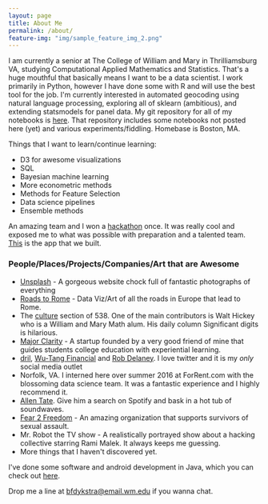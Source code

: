 ```yaml
---
layout: page
title: About Me
permalink: /about/
feature-img: "img/sample_feature_img_2.png"
---
```


I am currently a senior at The College of William and Mary in Thrilliamsburg VA, studying Computational Applied Mathematics and Statistics. That's a huge mouthful that basically means I want to be a data scientist. I work primarily in Python, however I have done some with R and will use the best tool for the job. I'm currently interested in automated geocoding using natural language processing, exploring all of sklearn (ambitious), and extending statsmodels for panel data. My git repository for all of my notebooks is [here](https://github.com/bfdykstra/data-science). That repository includes some notebooks not posted here (yet) and various experiments/fiddling. Homebase is Boston, MA.


Things that I want to learn/continue learning:

* D3 for awesome visualizations
* SQL
* Bayesian machine learning
* More econometric methods
* Methods for Feature Selection
* Data science pipelines
* Ensemble methods



An amazing team and I won a [hackathon](http://www.wm.edu/news/stories/2016/william--mary-computer-science-students-win-top-two-hackathon-prizes.php) once. It was really cool and exposed me to what was possible with preparation and a talented team. [This](http://astute-dev.github.io/) is the app that we built.

### People/Places/Projects/Companies/Art that are Awesome

* [Unsplash](https://unsplash.com/) - A gorgeous website chock full of fantastic photographs of everything
* [Roads to Rome](http://roadstorome.moovellab.com/) - Data Viz/Art of all the roads in Europe that lead to Rome.
* The [culture](https://fivethirtyeight.com/life/) section of 538. One of the main contributors is Walt Hickey who is a William and Mary Math alum. His daily column Significant digits is hilarious.
* [Major Clarity](https://www.majorclarity.com/) - A startup founded by a very good friend of mine that guides students college education with experiential learning.
* [dril](https://twitter.com/dril), [Wu-Tang Financial](https://twitter.com/Wu_Tang_Finance) and [Rob Delaney](https://twitter.com/robdelaney). I love twitter and it is my *only* social media outlet
* Norfolk, VA. I interned here over summer 2016 at ForRent.com with the blossoming data science team. It was a fantastic experience and I highly recommend it.
* [Allen Tate](http://allentatemusic.com/). Give him a search on Spotify and bask in a hot tub of soundwaves.
* [Fear 2 Freedom](https://www.fear2freedom.org/) - An amazing organization that supports survivors of sexual assault.
* Mr. Robot the TV show - A realistically portrayed show about a hacking collective starring Rami Malek. It always keeps me guessing.
* More things that I haven't discovered yet.

I've done some software and android development in Java, which you can check out [here](https://github.com/bfdykstra/Software-Development). 

Drop me a line at bfdykstra@email.wm.edu if you wanna chat.